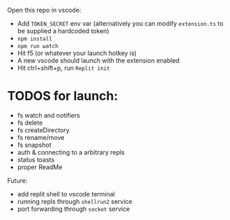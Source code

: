 Open this repo in vscode:

- Add `TOKEN_SECRET` env var (alternatively you can modify `extension.ts` to be supplied a hardcoded token)
- `npm install`
- `npm run watch`
- Hit f5 (or whatever your launch hotkey is)
- A new vscode should launch with the extension enabled
- Hit ctrl+shift+p, run `Replit init`

# TODOS for launch:
- fs watch and notifiers
- fs delete
- fs createDirectory
- fs rename/move
- fs snapshot
- auth & connecting to a arbitrary repls
- status toasts
- proper ReadMe

Future:
- add replit shell to vscode terminal
- running repls through `shellrun2` service
- port forwarding through `socket` service

